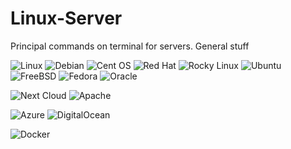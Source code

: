 # Linux-Server

Principal commands on terminal for servers.
General stuff

![Linux](https://img.shields.io/badge/Linux-FCC624?style=for-the-badge&logo=linux&logoColor=black)
![Debian](https://img.shields.io/badge/Debian-D70A53?style=for-the-badge&logo=debian&logoColor=white)
![Cent OS](https://img.shields.io/badge/cent%20os-002260?style=for-the-badge&logo=centos&logoColor=F0F0F0)
![Red Hat](https://img.shields.io/badge/Red%20Hat-EE0000?style=for-the-badge&logo=redhat&logoColor=white)
![Rocky Linux](https://img.shields.io/badge/-Rocky%20Linux-%2310B981?style=for-the-badge&logo=rockylinux&logoColor=white)
![Ubuntu](https://img.shields.io/badge/Ubuntu-E95420?style=for-the-badge&logo=ubuntu&logoColor=white)
![FreeBSD](https://img.shields.io/badge/-FreeBSD-%23870000?style=for-the-badge&logo=freebsd&logoColor=white)
![Fedora](https://img.shields.io/badge/Fedora-294172?style=for-the-badge&logo=fedora&logoColor=white)
![Oracle](https://img.shields.io/badge/Oracle-F80000?style=for-the-badge&logo=oracle&logoColor=white)

![Next Cloud](https://img.shields.io/badge/Next%20Cloud-0B94DE?style=for-the-badge&logo=nextcloud&logoColor=white)
![Apache](https://img.shields.io/badge/apache-%23D42029.svg?style=for-the-badge&logo=apache&logoColor=white)

![Azure](https://img.shields.io/badge/azure-%230072C6.svg?style=for-the-badge&logo=microsoftazure&logoColor=white)
![DigitalOcean](https://img.shields.io/badge/DigitalOcean-%230167ff.svg?style=for-the-badge&logo=digitalOcean&logoColor=white)

![Docker](https://img.shields.io/badge/docker-%230db7ed.svg?style=for-the-badge&logo=docker&logoColor=white)
